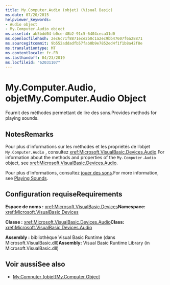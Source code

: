```yaml
---
title: My.Computer.Audio (objet) (Visual Basic)
ms.date: 07/20/2015
helpviewer_keywords:
- Audio object
- My.Computer.Audio object
ms.assetid: ab5bdd04-b0ce-48b2-91c5-6404ceca31d0
ms.openlocfilehash: 2ec6c71f8871ece2b0c1a2ec9bb47607f6a28871
ms.sourcegitcommit: 9b552addadfb57fab0b9e7852ed4f1f1b8a42f8e
ms.translationtype: MT
ms.contentlocale: fr-FR
ms.lasthandoff: 04/23/2019
ms.locfileid: "62031107"
---
```

# <a name="mycomputeraudio-object"></a><span data-ttu-id="bbb89-102">My.Computer.Audio, objet</span><span class="sxs-lookup"><span data-stu-id="bbb89-102">My.Computer.Audio Object</span></span>
<span data-ttu-id="bbb89-103">Fournit des méthodes permettant de lire des sons.</span><span class="sxs-lookup"><span data-stu-id="bbb89-103">Provides methods for playing sounds.</span></span>  
  
## <a name="remarks"></a><span data-ttu-id="bbb89-104">Notes</span><span class="sxs-lookup"><span data-stu-id="bbb89-104">Remarks</span></span>  
 <span data-ttu-id="bbb89-105">Pour plus d’informations sur les méthodes et les propriétés de l’objet `My.Computer.Audio` , consultez <xref:Microsoft.VisualBasic.Devices.Audio>.</span><span class="sxs-lookup"><span data-stu-id="bbb89-105">For information about the methods and properties of the `My.Computer.Audio` object, see <xref:Microsoft.VisualBasic.Devices.Audio>.</span></span>  
  
 <span data-ttu-id="bbb89-106">Pour plus d’informations, consultez [jouer des sons](../../../visual-basic/developing-apps/programming/computer-resources/playing-sounds.md).</span><span class="sxs-lookup"><span data-stu-id="bbb89-106">For more information, see [Playing Sounds](../../../visual-basic/developing-apps/programming/computer-resources/playing-sounds.md).</span></span>  
  
## <a name="requirements"></a><span data-ttu-id="bbb89-107">Configuration requise</span><span class="sxs-lookup"><span data-stu-id="bbb89-107">Requirements</span></span>  
 <span data-ttu-id="bbb89-108">**Espace de noms :** <xref:Microsoft.VisualBasic.Devices></span><span class="sxs-lookup"><span data-stu-id="bbb89-108">**Namespace:** <xref:Microsoft.VisualBasic.Devices></span></span>  
  
 <span data-ttu-id="bbb89-109">**Classe :** <xref:Microsoft.VisualBasic.Devices.Audio></span><span class="sxs-lookup"><span data-stu-id="bbb89-109">**Class:** <xref:Microsoft.VisualBasic.Devices.Audio></span></span>  
  
 <span data-ttu-id="bbb89-110">**Assembly :** bibliothèque Visual Basic Runtime (dans Microsoft.VisualBasic.dll)</span><span class="sxs-lookup"><span data-stu-id="bbb89-110">**Assembly:** Visual Basic Runtime Library (in Microsoft.VisualBasic.dll)</span></span>  
  
## <a name="see-also"></a><span data-ttu-id="bbb89-111">Voir aussi</span><span class="sxs-lookup"><span data-stu-id="bbb89-111">See also</span></span>

- [<span data-ttu-id="bbb89-112">My.Computer (objet)</span><span class="sxs-lookup"><span data-stu-id="bbb89-112">My.Computer Object</span></span>](../../../visual-basic/language-reference/objects/my-computer-object.md)
